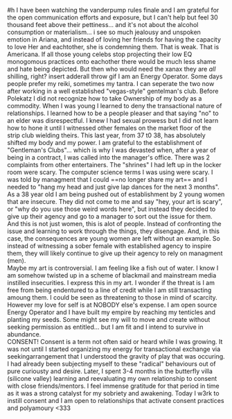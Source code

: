 #h 
I have been watching the vanderpump rules finale and I am grateful for the open communication efforts and exposure, but I can't help but feel 30 thousand feet above their pettiness... and it's not about the alcohol consumption or materialism... i see so much jealousy and unspoken emotion in Ariana, and instead of loving her friends for having the capacity to love Her and eachtother, she is condemning them. That is weak. That is Americana. If all those young celebs stop projecting their low EQ monogomous practices onto eachother there would be much less shame and hate being depicted. But then who would need the xanax they are *all* shilling, right?
insert adderall throw gif  I am an Energy Operator.
Some days people prefer my reiki, sometimes my tantra. I can seperate the two now after working in a well established "vegas-style" gentelman's club. Before Polekatz I did not recognize how to take Ownership of my body as a commodity. When I was young I learned to deny the transactional nature of relationships. I learned how to be a people pleaser and that saying "no" to an elder was disrespectful. I knew I had sexual prowess but I did not learn how to hone it until I witnessed other females on the market floor of the strip club wielding theirs. This last year, from 37 t0 38, has absolutely shifted my body and my power. I am grateful to the establishment of "Gentleman's Clubs"... which is why I was devasted when, after a year of being in a contract, I was called into the manager's office. There was 2 complaints from other entertainers. The "shrines" I had left up in the locker room were scary. The computer science terms I was using were scary. I was told by managment that I could ==no longer share my art== and I needed to "hang my head and just give lap dances for the next 3 months".  As a 38 year old I am being pushed out of establishment by 2 young women that are insecure. They did not come to me and say "hey, your art is scary", or "why do you use those weird words here", but instead they decided to give up their agency and go to a manager to sort out the issue for them. And this is not just women, this is alot of people. Instead of confronting the issue and learning to work through the things, they disengage.  And, in this case, the consequences are young women are left without an example. So instead of witnessing a sober female with established agency to inspire them, they will likely continue to give up their agency to rely on managment (men).   
Maybe my art is controversial. I am feeling like a fish out of water. I know I am somehow twisted up in a scheme of blackmail and mainstream media instilled insecurities. I express this in my art. I wonder if the threat is I am free from being endentured to a line of credit while I am still transacting amoung them. I could be seen as threatening to those in mind of scarcity. However my love for self is at NOBODY else's expense. I am open source Energy Operator and I have built my empire by reaching my tenticles and planting my seeds. Some might see my will to move and create without seeking permission as entitled... but I am fit and I intend to survive in abundance.   
CONSENT! Consent is a term not often said or heard while I was growing. It was not until I started organizing my energy for transactional exchange via seekingarrangement that I understood the gravity of play that was occuring. I had already been subjecting myself to these "radical" behaviours out of pure curiousty and desire. Later, I spent 3-4 months in the butterfly villa (silicone valley) learning and reevaluating my own relationship to consent with close friends/mentors. I feel immense gratitude for that period in time as it was a strong catalyst for my sobriety and awakening. Today I w3rk to instill consent and I am open to relationships that activate consent practices and polyamoury <333 
